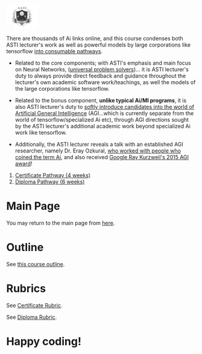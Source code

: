 ![Alt Text](https://github.com/g0dEngineer/ASTIS/blob/main/data/logo.png)

There are thousands of Ai links online, and this course condenses both ASTI lecturer's work as well as powerful models by large corporations like tensorflow [into consumable pathways](https://github.com/g0dEngineer/ASTIS#rapidoptimal-6-week-curriculum). 

 * Related to the core components; with ASTI's emphasis and main focus on Neural Networks, ([universal problem solvers](https://en.wikipedia.org/wiki/Universal_approximation_theorem))... it is ASTI lecturer's duty to always provide direct feedback and guidance throughout the lecturer's own academic software work/teachings, as well the models of the large corporations like tensorflow. 

 * Related to the bonus component, **unlike typical Ai/Ml programs**, it is also ASTI lecturer's duty to [softly introduce candidates into the world of Artificial General Intelligence](https://github.com/g0dEngineer/ASTIS/blob/main/data/Introduction%20to%20Artificial%20General%20Intelligence.pdf) (AGI...which is currently separate from the world of tensorflow/specialized Ai etc), through AGI directions sought by the ASTI lecturer's additional academic work beyond specialized Ai work like tensorflow.
 * Additionally, the ASTI lecturer reveals a talk with an established AGI researcher, namely Dr. Eray Ozkural, [who worked with people who coined the term Ai](https://en.wikipedia.org/wiki/Dartmouth_workshop), and also received [Google Ray Kurzweil's 2015 AGI award](http://agi-conf.org/2015/prizes/)!
 
1. [Certificate Pathway (4 weeks)](https://github.com/g0dEngineer/ASTIS/blob/main/data/MainProgrammerPage/README_CERTIFICATE.md)
2. [Diploma Pathway (6 weeks)](https://github.com/g0dEngineer/ASTIS/blob/main/data/MainProgrammerPage/README_DIPLOMA.md)


# Main Page
You may return to the main page from [here](https://github.com/g0dEngineer/ASTIS).

# Outline
See [this course outline](https://github.com/g0dEngineer/ASTIS/blob/main/data/An%20Advanced%20and%20Practical%20Ai%20Program%20is%20all%20you%20need!%20%20%5BNon-Programmers%20Course%20Outline%5D.pdf). 

# Rubrics
See [Certificate Rubric](https://github.com/g0dEngineer/ASTIS/blob/main/data/Rubric_ASTIS%20Practical%20Ai%20Certificate%20Examination%20.xlsx).

See [Diploma Rubric](https://github.com/g0dEngineer/ASTIS/blob/main/data/Rubric_ASTIS%20Practical%20Ai%20Diploma%20Examination%20.xlsx).

# Happy coding!
